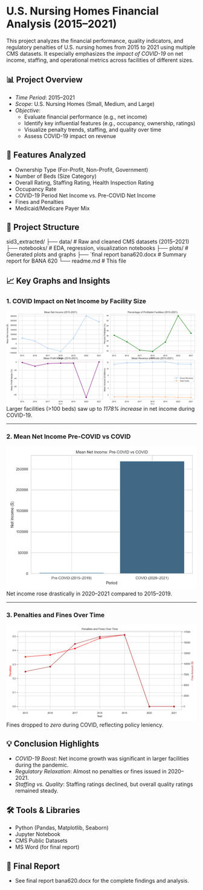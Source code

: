 # U.S. Nursing Homes Financial Analysis (2015–2021)

This project analyzes the financial performance, quality indicators, and regulatory penalties of U.S. nursing homes from 2015 to 2021 using multiple CMS datasets. It especially emphasizes the *impact of COVID-19* on net income, staffing, and operational metrics across facilities of different sizes.

## 📊 Project Overview

- *Time Period*: 2015–2021  
- *Scope*: U.S. Nursing Homes (Small, Medium, and Large)  
- *Objective*:  
  - Evaluate financial performance (e.g., net income)  
  - Identify key influential features (e.g., occupancy, ownership, ratings)  
  - Visualize penalty trends, staffing, and quality over time  
  - Assess COVID-19 impact on revenue  

## 🧩 Features Analyzed

- Ownership Type (For-Profit, Non-Profit, Government)  
- Number of Beds (Size Category)  
- Overall Rating, Staffing Rating, Health Inspection Rating  
- Occupancy Rate  
- COVID-19 Period Net Income vs. Pre-COVID Net Income  
- Fines and Penalties  
- Medicaid/Medicare Payer Mix  

## 📁 Project Structure


sid3_extracted/
├── data/                  # Raw and cleaned CMS datasets (2015–2021)
├── notebooks/             # EDA, regression, visualization notebooks
├── plots/                 # Generated plots and graphs
├── `final report bana620.docx      # Summary report for BANA 620
└── readme.md              # This file


## 📈 Key Graphs and Insights

### 1. COVID Impact on Net Income by Facility Size
![COVID Impact](https://github.com/siddharthreddy232/NursingHome-FinancialAnalysis/blob/main/1st%20qn%20original%20output.png)
Larger facilities (>100 beds) saw up to *1178% increase* in net income during COVID-19.

---

### 2. Mean Net Income Pre-COVID vs COVID
![Net Income Periods](https://github.com/siddharthreddy232/NursingHome-FinancialAnalysis/blob/main/qn%205.png)
Net income rose drastically in 2020–2021 compared to 2015–2019.

---

### 3. Penalties and Fines Over Time
![Penalties and Fines](https://github.com/siddharthreddy232/NursingHome-FinancialAnalysis/blob/main/qn%204%20-%202.png)
Fines dropped to *zero* during COVID, reflecting policy leniency.



## 💡 Conclusion Highlights

- *COVID-19 Boost*: Net income growth was significant in larger facilities during the pandemic.  
- *Regulatory Relaxation*: Almost no penalties or fines issued in 2020–2021.  
- *Staffing vs. Quality*: Staffing ratings declined, but overall quality ratings remained steady.

## 🛠️ Tools & Libraries

- Python (Pandas, Matplotlib, Seaborn)  
- Jupyter Notebook  
- CMS Public Datasets  
- MS Word (for final report)  

## 📄 Final Report

- See final report bana620.docx for the complete findings and analysis.
